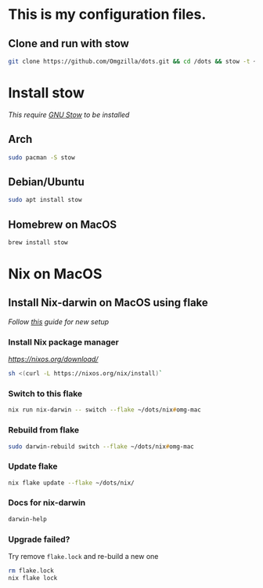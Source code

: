 # This is my configuration files.

## Clone and run with stow

```bash
git clone https://github.com/Omgzilla/dots.git && cd /dots && stow -t ~/ .
```

# Install stow
_This require [GNU Stow](https://www.gnu.org/software/stow/) to be installed_

## Arch
```bash
sudo pacman -S stow
```

## Debian/Ubuntu

```bash
sudo apt install stow
```

## Homebrew on MacOS

```zsh
brew install stow
```

# Nix on MacOS

## Install Nix-darwin on MacOS using flake

_Follow [this](https://www.youtube.com/watch?v=Z8BL8mdzWHI) guide for new setup_

### Install Nix package manager

*https://nixos.org/download/*

```zsh
sh <(curl -L https://nixos.org/nix/install)`
```

### Switch to this flake

```zsh
nix run nix-darwin -- switch --flake ~/dots/nix#omg-mac
```

### Rebuild from flake

```zsh
sudo darwin-rebuild switch --flake ~/dots/nix#omg-mac
```

### Update flake

```zsh
nix flake update --flake ~/dots/nix/
```

### Docs for nix-darwin

```zsh
darwin-help
```

### Upgrade failed?

Try remove `flake.lock` and re-build a new one

```zsh
rm flake.lock
nix flake lock
```
